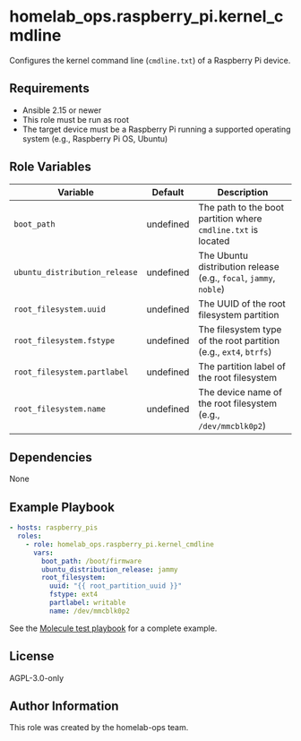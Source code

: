 homelab_ops.raspberry_pi.kernel_cmdline
=======================================

Configures the kernel command line (`cmdline.txt`) of a Raspberry Pi device.

Requirements
------------

- Ansible 2.15 or newer
- This role must be run as root
- The target device must be a Raspberry Pi running a supported operating system (e.g., Raspberry Pi OS, Ubuntu)

Role Variables
--------------

| Variable | Default | Description |
| --- | --- | --- |
| `boot_path` | undefined | The path to the boot partition where `cmdline.txt` is located |
| `ubuntu_distribution_release` | undefined | The Ubuntu distribution release (e.g., `focal`, `jammy`, `noble`) |
| `root_filesystem.uuid` | undefined | The UUID of the root filesystem partition |
| `root_filesystem.fstype` | undefined | The filesystem type of the root partition (e.g., `ext4`, `btrfs`) |
| `root_filesystem.partlabel` | undefined | The partition label of the root filesystem |
| `root_filesystem.name` | undefined | The device name of the root filesystem (e.g., `/dev/mmcblk0p2`) |

Dependencies
------------

None

Example Playbook
----------------

```yaml
- hosts: raspberry_pis
  roles:
    - role: homelab_ops.raspberry_pi.kernel_cmdline
      vars:
        boot_path: /boot/firmware
        ubuntu_distribution_release: jammy
        root_filesystem:
          uuid: "{{ root_partition_uuid }}"
          fstype: ext4
          partlabel: writable
          name: /dev/mmcblk0p2
```

See the [Molecule test playbook](../../molecule/kernel_cmdline/converge.yml) for a complete example.

License
-------

AGPL-3.0-only

Author Information
------------------

This role was created by the homelab-ops team.
